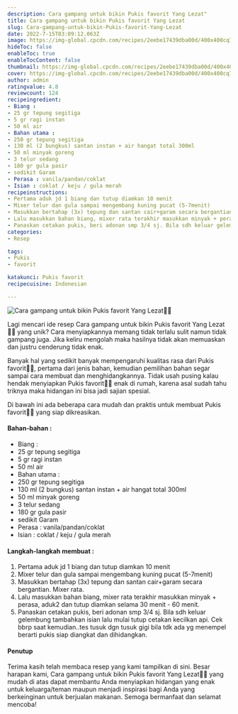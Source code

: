 ```yaml
---
description: Cara gampang untuk bikin Pukis favorit Yang Lezat"
title: Cara gampang untuk bikin Pukis favorit Yang Lezat
slug: Cara-gampang-untuk-bikin-Pukis-favorit-Yang-Lezat
date: 2022-7-15T03:09:12.063Z
image: https://img-global.cpcdn.com/recipes/2eebe17439dba00d/400x400cq70/photo.jpg
hideToc: false
enableToc: true
enableTocContent: false
thumbnail: https://img-global.cpcdn.com/recipes/2eebe17439dba00d/400x400cq70/photo.jpg
cover: https://img-global.cpcdn.com/recipes/2eebe17439dba00d/400x400cq70/photo.jpg
author: admin
ratingvalue: 4.8
reviewcount: 124
recipeingredient:
- Biang :
- 25 gr tepung segitiga
- 5 gr ragi instan
- 50 ml air
- Bahan utama :
- 250 gr tepung segitiga
- 130 ml (2 bungkus) santan instan + air hangat total 300ml
- 50 ml minyak goreng
- 3 telur sedang
- 180 gr gula pasir
- sedikit Garam
- Perasa : vanila/pandan/coklat
- Isian : coklat / keju / gula merah
recipeinstructions:
- Pertama aduk jd 1 biang dan tutup diamkan 10 menit
- Mixer telur dan gula sampai mengembang kuning pucat (5-7menit)
- Masukkan bertahap (3x) tepung dan santan cair+garam secara bergantian. Mixer rata.
- Lalu masukkan bahan biang, mixer rata terakhir masukkan minyak + perasa, aduk2 dan tutup diamkan selama 30 menit - 60 menit.
- Panaskan cetakan pukis, beri adonan smp 3/4 sj. Bila sdh keluar gelembung tambahkan isian lalu mulai tutup cetakan kecilkan api. Cek bbrp saat kemudian..tes tusuk dgn tusuk gigi bila tdk ada yg menempel berarti pukis siap diangkat dan dihidangkan.
categories:
- Resep

tags:
- Pukis
- favorit

katakunci: Pukis favorit
recipecuisine: Indonesian

---
```


![Cara gampang untuk bikin Pukis favorit Yang Lezat👩‍🍳](https://img-global.cpcdn.com/recipes/2eebe17439dba00d/400x400cq70/photo.jpg)

Lagi mencari ide resep Cara gampang untuk bikin Pukis favorit Yang Lezat👩‍🍳 yang unik? Cara menyiapkannya memang tidak terlalu sulit namun tidak gampang juga. Jika keliru mengolah maka hasilnya tidak akan memuaskan dan justru cenderung tidak enak.

Banyak hal yang sedikit banyak mempengaruhi kualitas rasa dari Pukis favorit👩‍🍳, pertama dari jenis bahan, kemudian pemilihan bahan segar sampai cara membuat dan menghidangkannya. Tidak usah pusing kalau hendak menyiapkan Pukis favorit👩‍🍳 enak di rumah, karena asal sudah tahu triknya maka hidangan ini bisa jadi sajian spesial.

Di bawah ini ada beberapa cara mudah dan praktis untuk membuat Pukis favorit👩‍🍳 yang siap dikreasikan.

<!--inarticleads1-->

#### Bahan-bahan :

- Biang :
- 25 gr tepung segitiga
- 5 gr ragi instan
- 50 ml air
- Bahan utama :
- 250 gr tepung segitiga
- 130 ml (2 bungkus) santan instan + air hangat total 300ml
- 50 ml minyak goreng
- 3 telur sedang
- 180 gr gula pasir
- sedikit Garam
- Perasa : vanila/pandan/coklat
- Isian : coklat / keju / gula merah

<!--inarticleads2-->

#### Langkah-langkah membuat :

1. Pertama aduk jd 1 biang dan tutup diamkan 10 menit
1. Mixer telur dan gula sampai mengembang kuning pucat (5-7menit)
1. Masukkan bertahap (3x) tepung dan santan cair+garam secara bergantian. Mixer rata.
1. Lalu masukkan bahan biang, mixer rata terakhir masukkan minyak + perasa, aduk2 dan tutup diamkan selama 30 menit - 60 menit.
1. Panaskan cetakan pukis, beri adonan smp 3/4 sj. Bila sdh keluar gelembung tambahkan isian lalu mulai tutup cetakan kecilkan api. Cek bbrp saat kemudian..tes tusuk dgn tusuk gigi bila tdk ada yg menempel berarti pukis siap diangkat dan dihidangkan.

#### Penutup

Terima kasih telah membaca resep yang kami tampilkan di sini. Besar harapan kami, Cara gampang untuk bikin Pukis favorit Yang Lezat👩‍🍳 yang mudah di atas dapat membantu Anda menyiapkan hidangan yang enak untuk keluarga/teman maupun menjadi inspirasi bagi Anda yang berkeinginan untuk berjualan makanan. Semoga bermanfaat dan selamat mencoba!